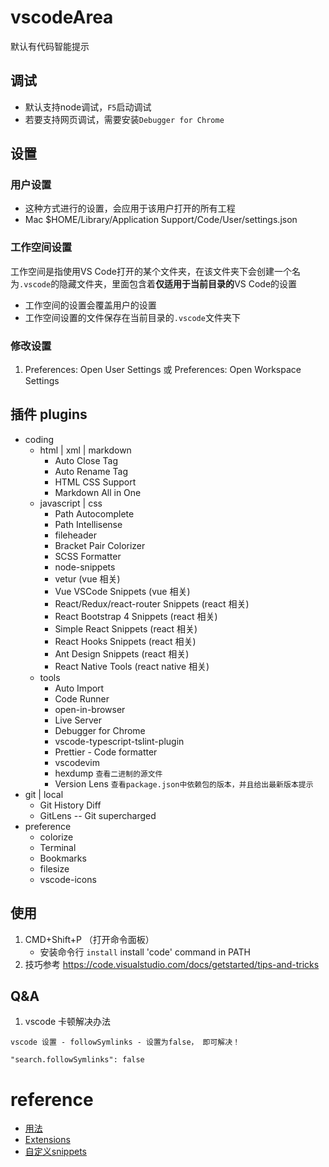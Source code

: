 # vscodeArea
默认有代码智能提示

## 调试
- 默认支持node调试，`F5`启动调试
- 若要支持网页调试，需要安装`Debugger for Chrome`

## 设置
### 用户设置
- 这种方式进行的设置，会应用于该用户打开的所有工程
- Mac $HOME/Library/Application Support/Code/User/settings.json
### 工作空间设置
工作空间是指使用VS Code打开的某个文件夹，在该文件夹下会创建一个名为`.vscode`的隐藏文件夹，里面包含着**仅适用于当前目录的**VS Code的设置
- 工作空间的设置会覆盖用户的设置
- 工作空间设置的文件保存在当前目录的`.vscode`文件夹下

### 修改设置
1. Preferences: Open User Settings 或 Preferences: Open Workspace Settings

## 插件 plugins
- coding
    - html | xml | markdown
        - Auto Close Tag
        - Auto Rename Tag
        - HTML CSS Support
        - Markdown All in One
    - javascript | css
        - Path Autocomplete
        - Path Intellisense
        - fileheader
        - Bracket Pair Colorizer
        - SCSS Formatter
        - node-snippets
        - vetur (vue 相关)
        - Vue VSCode Snippets (vue 相关)
        - React/Redux/react-router Snippets (react 相关)
        - React Bootstrap 4 Snippets (react 相关)
        - Simple React Snippets (react 相关)
        - React Hooks Snippets (react 相关)
        - Ant Design Snippets (react 相关)
        - React Native Tools (react native 相关)
    - tools
        - Auto Import
        - Code Runner
        - open-in-browser
        - Live Server
        - Debugger for Chrome
        - vscode-typescript-tslint-plugin
        - Prettier - Code formatter
        - vscodevim
        - hexdump `查看二进制的源文件`
        - Version Lens `查看package.json中依赖包的版本，并且给出最新版本提示`
- git | local
    - Git History Diff
    - GitLens -- Git supercharged
- preference
    - colorize
    - Terminal
    - Bookmarks
    - filesize
    - vscode-icons



## 使用
1. CMD+Shift+P （打开命令面板）
    - 安装命令行 `install` install 'code' command in PATH
2. 技巧参考 https://code.visualstudio.com/docs/getstarted/tips-and-tricks


## Q&A
1. vscode 卡顿解决办法
```
vscode 设置 - followSymlinks - 设置为false， 即可解决！

"search.followSymlinks": false
```
# reference
- [用法](https://juejin.im/post/5b123ace6fb9a01e6f560a4b)
- [Extensions](https://marketplace.visualstudio.com/)
- [自定义snippets](https://github.com/bubucuo/ReactArticles/blob/master/react%E9%9C%80%E8%A6%81%E7%9A%84vscode%E6%8F%92%E4%BB%B6.md)
